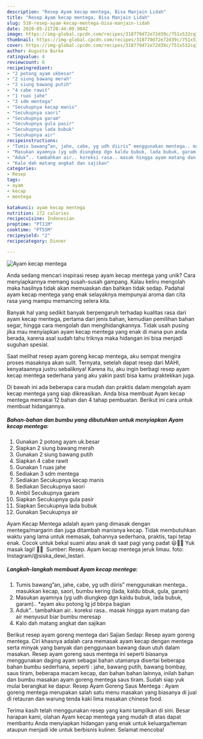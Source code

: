 ```yaml
---
description: "Resep Ayam kecap mentega, Bisa Manjain Lidah"
title: "Resep Ayam kecap mentega, Bisa Manjain Lidah"
slug: 510-resep-ayam-kecap-mentega-bisa-manjain-lidah
date: 2020-05-21T20:44:09.984Z
image: https://img-global.cpcdn.com/recipes/318779d72e72d39c/751x532cq70/ayam-kecap-mentega-foto-resep-utama.jpg
thumbnail: https://img-global.cpcdn.com/recipes/318779d72e72d39c/751x532cq70/ayam-kecap-mentega-foto-resep-utama.jpg
cover: https://img-global.cpcdn.com/recipes/318779d72e72d39c/751x532cq70/ayam-kecap-mentega-foto-resep-utama.jpg
author: Augusta Burke
ratingvalue: 4
reviewcount: 6
recipeingredient:
- "2 potong ayam ukbesar"
- "2 siung bawang merah"
- "2 siung bawang putih"
- "4 cabe rawit"
- "1 ruas jahe"
- "3 sdm mentega"
- "Secukupnya kecap manis"
- "Secukupnya saori"
- "Secukupnya garam"
- "Secukupnya gula pasir"
- "Secukupnya lada bubuk"
- "Secukupnya air"
recipeinstructions:
- "Tumis bawang”an, jahe, cabe, yg udh diiris” menggunakan mentega.. masukkan kecap, saori, bumbu kering (lada, kaldu bbuk, gula, garam)"
- "Masukan ayamnya (yg udh diungkep dgn kaldu bubuk, lada bubuk, garam).. *ayam aku potong lg jd bbrpa bagian"
- "Aduk”.. tambahkan air.. koreksi rasa.. masak hingga ayam matang dan air menyusut biar bumbu meresap"
- "Kalo dah matang angkat dan sajikan"
categories:
- Resep
tags:
- ayam
- kecap
- mentega

katakunci: ayam kecap mentega 
nutrition: 172 calories
recipecuisine: Indonesian
preptime: "PT11M"
cooktime: "PT55M"
recipeyield: "2"
recipecategory: Dinner

---
```



![Ayam kecap mentega](https://img-global.cpcdn.com/recipes/318779d72e72d39c/751x532cq70/ayam-kecap-mentega-foto-resep-utama.jpg)

Anda sedang mencari inspirasi resep ayam kecap mentega yang unik? Cara menyiapkannya memang susah-susah gampang. Kalau keliru mengolah maka hasilnya tidak akan memuaskan dan bahkan tidak sedap. Padahal ayam kecap mentega yang enak selayaknya mempunyai aroma dan cita rasa yang mampu memancing selera kita.

Banyak hal yang sedikit banyak berpengaruh terhadap kualitas rasa dari ayam kecap mentega, pertama dari jenis bahan, kemudian pemilihan bahan segar, hingga cara mengolah dan menghidangkannya. Tidak usah pusing jika mau menyiapkan ayam kecap mentega yang enak di mana pun anda berada, karena asal sudah tahu triknya maka hidangan ini bisa menjadi suguhan spesial.

Saat melihat resep ayam goreng kecap mentega, aku sempat mengira proses masaknya akan sulit. Ternyata, setelah dapat resep dari MAHI, kenyataannya justru sebaliknya! Karena itu, aku ingin berbagi resep ayam kecap mentega sederhana yang aku yakin pasti bisa kamu praktekkan juga.


Di bawah ini ada beberapa cara mudah dan praktis dalam mengolah ayam kecap mentega yang siap dikreasikan. Anda bisa membuat Ayam kecap mentega memakai 12 bahan dan 4 tahap pembuatan. Berikut ini cara untuk membuat hidangannya.

<!--inarticleads1-->

##### Bahan-bahan dan bumbu yang dibutuhkan untuk menyiapkan Ayam kecap mentega:

1. Gunakan 2 potong ayam uk.besar
1. Siapkan 2 siung bawang merah
1. Gunakan 2 siung bawang putih
1. Siapkan 4 cabe rawit
1. Gunakan 1 ruas jahe
1. Sediakan 3 sdm mentega
1. Sediakan Secukupnya kecap manis
1. Sediakan Secukupnya saori
1. Ambil Secukupnya garam
1. Siapkan Secukupnya gula pasir
1. Siapkan Secukupnya lada bubuk
1. Gunakan Secukupnya air


Ayam Kecap Mentega adalah ayam yang dimasak dengan mentega/margarin dan juga ditambah manisnya kecap. Tidak membutuhkan waktu yang lama untuk memasak, bahannya sederhana, praktis, tapi tetap enak. Cocok untuk bekal suami atau anak di saat pagi yang padat 😃👍🏻 Yuk masak lagi! 👩‍🍳 ️ Sumber: Resep. Ayam kecap mentega jeruk limau. foto: Instagram/@siska_dewi_lestari. 

<!--inarticleads2-->

##### Langkah-langkah membuat Ayam kecap mentega:

1. Tumis bawang”an, jahe, cabe, yg udh diiris” menggunakan mentega.. masukkan kecap, saori, bumbu kering (lada, kaldu bbuk, gula, garam)
1. Masukan ayamnya (yg udh diungkep dgn kaldu bubuk, lada bubuk, garam).. *ayam aku potong lg jd bbrpa bagian
1. Aduk”.. tambahkan air.. koreksi rasa.. masak hingga ayam matang dan air menyusut biar bumbu meresap
1. Kalo dah matang angkat dan sajikan


Berikut resep ayam goreng mentega dari Sajian Sedap: Resep ayam goreng mentega. Ciri khasnya adalah cara memasak ayam kecap dengan mentega serta minyak yang banyak dan penggunaan bawang daun utuh dalam masakan. Resep ayam goreng saus mentega ini seperti biasanya menggunakan daging ayam sebagai bahan utamanya disertai beberapa bahan bumbu sederhana, seperti : jahe, bawang putih, bawang bombay, saus tiram, beberapa macam kecap, dan bahan bahan lainnya, inilah bahan dan bumbu masakan ayam goreng mentega saus tiram. Sudah siap yuk mulai berangkat ke dapur. Resep Ayam Goreng Saus Mentega : Ayam goreng mentega merupakan salah satu menu masakan yang biasanya di jual di retauran dan warung tenda kaki lima masakan chinese food. 

Terima kasih telah menggunakan resep yang kami tampilkan di sini. Besar harapan kami, olahan Ayam kecap mentega yang mudah di atas dapat membantu Anda menyiapkan hidangan yang enak untuk keluarga/teman ataupun menjadi ide untuk berbisnis kuliner. Selamat mencoba!
